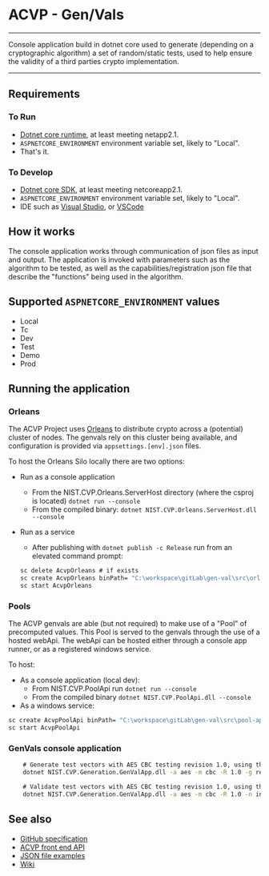 # ACVP - Gen/Vals

-----

Console application build in dotnet core used to generate (depending on a cryptographic algorithm) a set of random/static tests, used to help ensure the validity of a third parties crypto implementation.

-----

## Requirements

### To Run

* [Dotnet core runtime](https://www.microsoft.com/net/download/Windows/run), at least meeting netapp2.1.
* `ASPNETCORE_ENVIRONMENT` environment variable set, likely to "Local".
* That's it.

### To Develop

* [Dotnet core SDK](https://www.microsoft.com/net/download/), at least meeting netcoreapp2.1.
* `ASPNETCORE_ENVIRONMENT` environment variable set, likely to "Local".
* IDE such as [Visual Studio](https://www.visualstudio.com/), or [VSCode](https://code.visualstudio.com/?wt.mc_id=adw-brand&gclid=Cj0KCQjwibDXBRCyARIsAFHp4fojTxuEuNCbj-3iNK5DIGpPHUJeDkAzOkEkdCJjrZ42ijrzoi3sUxAaAu4rEALw_wcB)

## How it works

The console application works through communication of json files as input and output. The application is invoked with parameters such as the algorithm to be tested, as well as the capabilities/registration json file that describe the "functions" being used in the algorithm.

## Supported `ASPNETCORE_ENVIRONMENT` values

* Local
* Tc
* Dev
* Test
* Demo
* Prod

## Running the application

### Orleans

The ACVP Project uses [Orleans](https://github.com/dotnet/orleans) to distribute crypto across a (potential) cluster of nodes.  The genvals rely on this cluster being available, and configuration is provided via `appsettings.[env].json` files.

To host the Orleans Silo locally there are two options:

* Run as a console application
  * From the NIST.CVP.Orleans.ServerHost directory (where the csproj is located) `dotnet run --console`
  * From the compiled binary: `dotnet NIST.CVP.Orleans.ServerHost.dll --console`
* Run as a service
  * After publishing with `dotnet publish -c Release` run from an elevated command prompt: 

  ```cmd
  sc delete AcvpOrleans # if exists
  sc create AcvpOrleans binPath= "C:\workspace\gitLab\gen-val\src\orleans\src\NIST.CVP.Orleans.ServerHost\bin\Release\netcoreapp2.1\win7-x64\publish\NIST.CVP.Orleans.ServerHost.exe" # Note the above exe is a sample, should be replaced with the location of your built exe
  sc start AcvpOrleans
  ```

### Pools

The ACVP genvals are able (but not required) to make use of a "Pool" of precomputed values.  This Pool is served to the genvals through the use of a hosted webApi.  The webApi can be hosted either through a console app runner, or as a registered windows service.

To host:

* As a console application (local dev):
  * From NIST.CVP.PoolApi run `dotnet run --console`
  * From the compiled binary `dotnet NIST.CVP.PoolApi.dll --console`
* As a windows service:

```cmd
sc create AcvpPoolApi binPath= "C:\workspace\gitLab\gen-val\src\pool-api\NIST.CVP.PoolAPI\bin\Release\netcoreapp2.1\win7-x64\NIST.CVP.PoolAPI.exe C:\workspace\gitLab\gen-val\src\pool-api\NIST.CVP.PoolAPI\Pools"
sc start AcvpPoolApi
```

### GenVals console application

```cmd
    # Generate test vectors with AES CBC testing revision 1.0, using the registration.json as the implementations capabilities
    dotnet NIST.CVP.Generation.GenValApp.dll -a aes -m cbc -R 1.0 -g registration.json

    # Validate test vectors with AES CBC testing revision 1.0, using the previously generated internalProjection along with the IUT's responses.
    dotnet NIST.CVP.Generation.GenValApp.dll -a aes -m cbc -R 1.0 -n internalProjection.json -r testResults.json
```



## See also

* [GitHub specification](https://github.com/usnistgov/ACVP)
* [ACVP front end API](https://gitlab.nist.gov/gitlab/ACVTS/Controller/controller)
* [JSON file examples](https://gitlab.nist.gov/gitlab/ACVTS/GenVals/gen-val/tree/master/json-files)
* [Wiki](https://gitlab.nist.gov/gitlab/ACVTS/GenVals/gen-val/wikis/home)